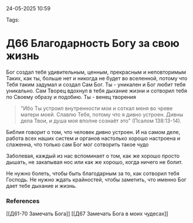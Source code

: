 24-05-2025 10:59

Tags: 
# Д66 Благодарность Богу за свою жизнь

Бог создал тебя удивительным, ценным, прекрасным и неповторимым
Таких, как ты, больше нет и никогда не будет во вселенной, потому что Тебя таким задумал и создал Сам Бог. Ты - уникален и Бог любит тебя уникально. Сам Творец вдохнул в тебя дыхание жизни и сотворил тебя по Своему образу и подобию. Ты - венец творения 

> "Ибо Ты устроил внутренности мои и соткал меня во чреве матери моей. Славлю Тебя, потому что я дивно устроен. Дивны дела Твои, и душа моя вполне сознаёт это" (Псалом 138:13-14).
 
Библия говорит о том, что человек дивно устроен. И на самом деле, работа всех наших систем и органов настолько хорошо настроена и слаженна, что только сам Бог мог сотворить такое чудо

Заболевая, каждый из нас вспоминает о том, как же хорошо просто дышать, не закапывая нос или как же хорошо, когда ничего не болит.

Не нужно болеть, чтобы быть благодарным за то, как сотворил тебя Господь. Не нужно ждать крайностей, чтобы заметить, что именно Бог дает тебе дыхание и жизнь.

### References
[[Д61-70 Замечать Бога]]
[[Д67 Замечать Бога в моих чудесах]]